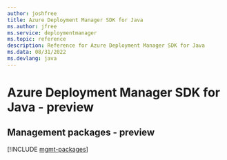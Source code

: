 ```yaml
---
author: joshfree
title: Azure Deployment Manager SDK for Java
ms.author: jfree
ms.service: deploymentmanager
ms.topic: reference
description: Reference for Azure Deployment Manager SDK for Java
ms.data: 08/31/2022
ms.devlang: java
---
```

# Azure Deployment Manager SDK for Java - preview

## Management packages - preview
[!INCLUDE [mgmt-packages](deployment-manager-mgmt-index.md)]